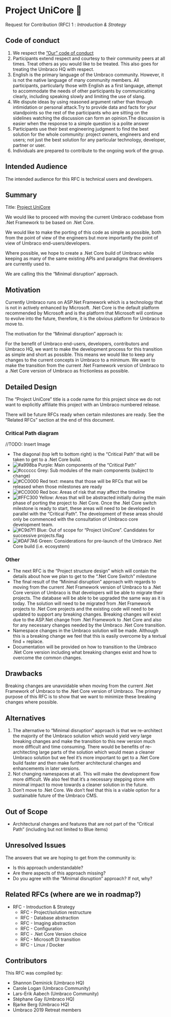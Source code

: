 # Project UniCore 🦄

Request for Contribution (RFC) 1 : _Introduction & Strategy_

## Code of conduct

1. We respect the [”Our” code of conduct](https://our.umbraco.com/code-of-conduct)
2. Participants extend respect and courtesy to their community peers at all times. Treat others as you would like to be treated. This also goes for treating the Umbraco HQ with respect.
3. English is the primary language of the Umbraco community. However, it is not the native language of many community members. All participants, particularly those with English as a first language, attempt to accommodate the needs of other participants by communicating clearly, including speaking slowly and limiting the use of slang.
4. We dispute ideas by using reasoned argument rather than through intimidation or personal attack.Try to provide data and facts for your standpoints so the rest of the participants who are sitting on the sidelines watching the discussion can form an opinion.The discussion is easier when the response to a simple question is a polite answer
5. Participants use their best engineering judgment to find the best solution for the whole community: project owners, engineers and end users; not just the best solution for any particular technology, developer, partner or user.  
6. Individuals are prepared to contribute to the ongoing work of the group.

## Intended Audience

The intended audience for this RFC is technical users and developers.

## Summary

Title: <span style="text-decoration:underline;">Project UniCore</span>

We would like to proceed with moving the current Umbraco codebase from .Net Framework to be based on .Net Core. 

We would like to make the porting of this code as simple as possible, both from the point of view of the engineers 
but more importantly the point of view of Umbraco end-users/developers. 

Where possible, we hope to create a .Net Core build of Umbraco while keeping as many of the same 
existing APIs and paradigms that developers are currently used to.

We are calling this the “Minimal disruption” approach.

## Motivation

Currently Umbraco runs on ASP.Net Framework which is a technology that is not in actively enhanced by 
Microsoft. .Net Core is the default platform recommended by Microsoft and is the platform that Microsoft 
will continue to evolve into the future, therefore, it is the obvious platform for Umbraco to move to.

The motivation for the “Minimal disruption” approach is:

For the benefit of Umbraco end-users, developers, contributors and Umbraco HQ, we want to make 
the development process for this transition as simple and short as possible. This means we would 
like to keep any changes to the current concepts in Umbraco to a minimum. We want to make the 
transition from the current .Net Framework version of Umbraco to a .Net Core version of Umbraco 
as frictionless as possible.

## Detailed Design

The “Project UniCore” title is a code name for this project since we do not want to explicitly affiliate 
this project with an Umbraco numbered release. 

There will be future RFCs ready when certain milestones are ready. See the “Related RFCs” section at 
the end of this document. 

### Critical Path diagram

//TODO: Insert Image

*   The diagonal (top left to bottom right) is the “Critical Path” that will be taken to get to a .Net Core build. 
*   ![#a998ba](https://placehold.it/15/a998ba/000000?text=+) Purple: Main components of the “Critical Path”
*   ![#cccccc](https://placehold.it/15/cccccc/000000?text=+) Grey: Sub modules of the main components (subject to change)
*   ![#CC0000](https://placehold.it/15/CC0000/000000?text=+) Red text: means that those will be RFCs that will be released when those milestones are ready
*   ![#CC0000](https://placehold.it/15/CC0000/000000?text=+) Red box: Areas of risk that may affect the timeline
*   ![#FFC300](https://placehold.it/15/FFC300/000000?text=+) Yellow: Areas that will be abstracted initially during the main phase of porting the project to .Net Core. 
Once the .Net Core switch milestone is ready to start, these areas will need to be developed in parallel with 
the “Critical Path”. The development of these areas should only be commenced with the 
consultation of Umbraco core development team.
*   ![#C9d7f1](https://placehold.it/15/C9d7f1/000000?text=+) Blue: Out of scope for “Project UniCore”. Candidates for successive projects.flag
*   ![#DAF7A6](https://placehold.it/15/DAF7A6/000000?text=+) Green: Considerations for pre-launch of the Umbraco .Net Core build (i.e. ecosystem) 


### Other

*   The next RFC is the “Project structure design” which will contain the details about how we plan 
to get to the “.Net Core Switch” milestone
*   The final result of the “Minimal disruption” approach with regards to moving from the current .Net 
Framework version of Umbraco to a .Net Core version of Umbraco is that developers will be able to migrate 
their projects. The database will be able to be upgraded the same way as it is today. The solution 
will need to be migrated from .Net Framework projects to .Net Core projects and the existing code 
will need to be updated to support any breaking changes. Breaking changes will exist due to the ASP.Net 
change from .Net Framework to .Net Core and also for any necessary changes needed by the 
Umbraco .Net Core transition.
*   Namespace changes in the Umbraco solution will be made. Although this is a breaking change we feel 
that this is easily overcome by a textual find + replace. 
*   Documentation will be provided on how to transition to the Umbraco .Net Core version including 
what breaking changes exist and how to overcome the common changes.

## Drawbacks

Breaking changes are unavoidable when moving from the current .Net Framework of Umbraco to the .Net 
Core version of Umbraco. The primary purpose of this RFC is to show that we want to minimize these 
breaking changes where possible.


## Alternatives



1. The alternative to “Minimal disruption” approach is that we re-architect the majority of the 
Umbraco solution which would yield very large breaking changes and make the transition to this 
new version much more difficult and time consuming. There would be benefits of re-architecting 
large parts of the solution which would mean a cleaner Umbraco solution but we feel it’s more 
important to get to a .Net Core build faster and then make further architectural changes and 
enhancements in later versions.
2. Not changing namespaces at all. This will make the development flow more difficult. We also feel 
that it’s a necessary stepping stone with minimal impact to move towards a cleaner solution in the future.
3. Don’t move to .Net Core. We don’t feel that this is a viable option for a sustainable future of the Umbraco CMS.


## Out of Scope



*   Architectural changes and features that are not part of the “Critical Path” (including but not limited to Blue items)


## Unresolved Issues

The answers that we are hoping to get from the community is:



*   Is this approach understandable?
*   Are there aspects of this approach missing?
*   Do you agree with the “Minimal disruption” approach? If not, why?


## Related RFCs (where are we in roadmap?)


*   RFC - Introduction & Strategy
    *   RFC - Project/solution restructure
    *   RFC - Database abstraction
    *   RFC - Imaging abstraction
    *   RFC - Configuration
    *   RFC - .Net Core Version choice
    *   RFC - Microsoft DI transition
    *   RFC - Linux / Docker


## Contributors

This RFC was compiled by:

*   Shannon Deminick (Umbraco HQ)
*   Carole Logan (Umbraco Community)
*   Lars-Erik Aabech (Umbraco Community)
*   Stéphane Gay (Umbraco HQ)
*   Bjarke Berg (Umbraco HQ)
*   Umbraco 2019 Retreat members
